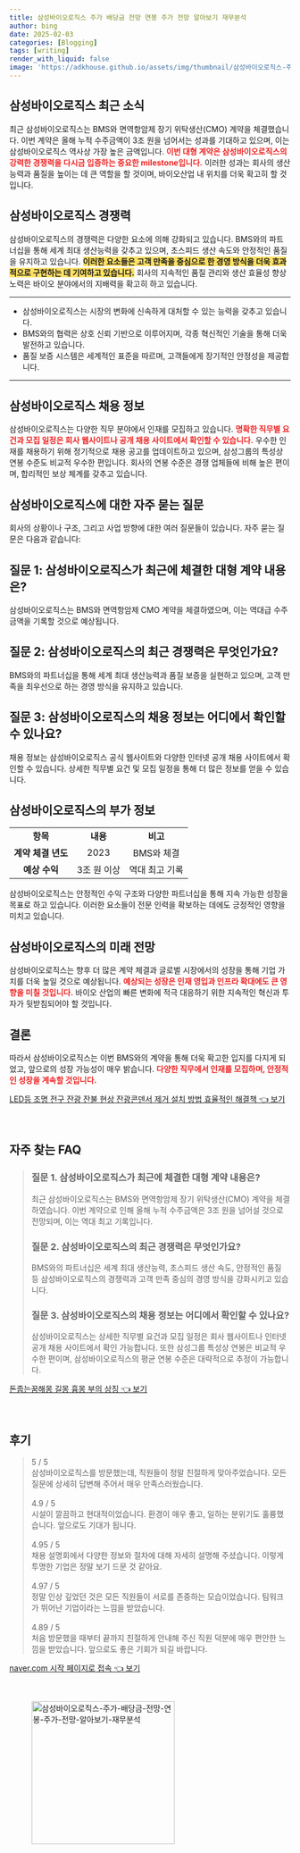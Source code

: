 ```yaml
---
title: 삼성바이오로직스 주가 배당금 전망 연봉 주가 전망 알아보기 재무분석
author: bing
date: 2025-02-03
categories: [Blogging]
tags: [writing]
render_with_liquid: false
image: 'https://adkhouse.github.io/assets/img/thumbnail/삼성바이오로직스-주가-배당금-전망-연봉-주가-전망-알아보기-재무분석.webp'
---
```



<h2 id='삼성바이오로직스_소식'>삼성바이오로직스 최근 소식</h2>

<p>최근 삼성바이오로직스는 BMS와 면역항암제 장기 위탁생산(CMO) 계약을 체결했습니다. 이번 계약은 올해 누적 수주금액이 3조 원을 넘어서는 성과를 기대하고 있으며, 이는 삼성바이오로직스 역사상 가장 높은 금액입니다. <b><span style="color: #ee2323;">이번 대형 계약은 삼성바이오로직스의 강력한 경쟁력을 다시금 입증하는 중요한 milestone입니다.</span></b> 이러한 성과는 회사의 생산능력과 품질을 높이는 데 큰 역할을 할 것이며, 바이오산업 내 위치를 더욱 확고히 할 것입니다.</p>

<h2 id='삼성바이오로직스_경쟁력'>삼성바이오로직스 경쟁력</h2>

<p>삼성바이오로직스의 경쟁력은 다양한 요소에 의해 강화되고 있습니다. BMS와의 파트너십을 통해 세계 최대 생산능력을 갖추고 있으며, 초스피드 생산 속도와 안정적인 품질을 유지하고 있습니다. <b><span style="background-color: #ffe066;">이러한 요소들은 고객 만족을 중심으로 한 경영 방식을 더욱 효과적으로 구현하는 데 기여하고 있습니다.</span></b> 회사의 지속적인 품질 관리와 생산 효율성 향상 노력은 바이오 분야에서의 지배력을 확고히 하고 있습니다.</p>

<hr />

<ul>
    <li>삼성바이오로직스는 시장의 변화에 신속하게 대처할 수 있는 능력을 갖추고 있습니다.</li>
    <li>BMS와의 협력은 상호 신뢰 기반으로 이루어지며, 각종 혁신적인 기술을 통해 더욱 발전하고 있습니다.</li>
    <li>품질 보증 시스템은 세계적인 표준을 따르며, 고객들에게 장기적인 안정성을 제공합니다.</li>
</ul>

<hr />

<h2 id='삼성바이오로직스_채용정보'>삼성바이오로직스 채용 정보</h2>

<p>삼성바이오로직스는 다양한 직무 분야에서 인재를 모집하고 있습니다. <b><span style="color: #ee2323;">명확한 직무별 요건과 모집 일정은 회사 웹사이트나 공개 채용 사이트에서 확인할 수 있습니다.</span></b> 우수한 인재를 채용하기 위해 정기적으로 채용 공고를 업데이트하고 있으며, 삼성그룹의 특성상 연봉 수준도 비교적 우수한 편입니다. 회사의 연봉 수준은 경쟁 업체들에 비해 높은 편이며, 합리적인 보상 체계를 갖추고 있습니다.</p>

<h2 id='자주_묻는_질문'>삼성바이오로직스에 대한 자주 묻는 질문</h2>

<p>회사의 상황이나 구조, 그리고 사업 방향에 대한 여러 질문들이 있습니다. 자주 묻는 질문은 다음과 같습니다:</p>

<h2 id='질문_1'>질문 1: 삼성바이오로직스가 최근에 체결한 대형 계약 내용은?</h2>

<p>삼성바이오로직스는 BMS와 면역항암제 CMO 계약을 체결하였으며, 이는 역대급 수주 금액을 기록할 것으로 예상됩니다.</p>

<h2 id='질문_2'>질문 2: 삼성바이오로직스의 최근 경쟁력은 무엇인가요?</h2>

<p>BMS와의 파트너십을 통해 세계 최대 생산능력과 품질 보증을 실현하고 있으며, 고객 만족을 최우선으로 하는 경영 방식을 유지하고 있습니다.</p>

<h2 id='질문_3'>질문 3: 삼성바이오로직스의 채용 정보는 어디에서 확인할 수 있나요?</h2>

<p>채용 정보는 삼성바이오로직스 공식 웹사이트와 다양한 인터넷 공개 채용 사이트에서 확인할 수 있습니다. 상세한 직무별 요건 및 모집 일정을 통해 더 많은 정보를 얻을 수 있습니다.</p>

<h2 id='부가_정보'>삼성바이오로직스의 부가 정보</h2>

<table>
    <tr>
        <td style="text-align: center; height: 17px;"><b>항목</b></td>
        <td style="text-align: center; height: 17px;"><b>내용</b></td>
        <td style="text-align: center; height: 17px;"><b>비고</b></td>
    </tr>
    <tr>
        <td style="text-align: center; height: 17px;"><b>계약 체결 년도</b></td>
        <td style="text-align: center; height: 17px;">2023</td>
        <td style="text-align: center; height: 17px;">BMS와 체결</td>
    </tr>
    <tr>
        <td style="text-align: center; height: 17px;"><b>예상 수익</b></td>
        <td style="text-align: center; height: 17px;">3조 원 이상</td>
        <td style="text-align: center; height: 17px;">역대 최고 기록</td>
    </tr>
</table>

<p>삼성바이오로직스는 안정적인 수익 구조와 다양한 파트너십을 통해 지속 가능한 성장을 목표로 하고 있습니다. 이러한 요소들이 전문 인력을 확보하는 데에도 긍정적인 영향을 미치고 있습니다.</p>

<h2 id='미래_전망'>삼성바이오로직스의 미래 전망</h2>

<p>삼성바이오로직스는 향후 더 많은 계약 체결과 글로벌 시장에서의 성장을 통해 기업 가치를 더욱 높일 것으로 예상됩니다. <b><span style="color: #ee2323;">예상되는 성장은 인재 영입과 인프라 확대에도 큰 영향을 미칠 것입니다.</span></b> 바이오 산업의 빠른 변화에 적극 대응하기 위한 지속적인 혁신과 투자가 뒷받침되어야 할 것입니다.</p>

<h2 id='결론'>결론</h2>

<p>따라서 삼성바이오로직스는 이번 BMS와의 계약을 통해 더욱 확고한 입지를 다지게 되었고, 앞으로의 성장 가능성이 매우 밝습니다. <b><span style="color: #ee2323;">다양한 직무에서 인재를 모집하며, 안정적인 성장을 계속할 것입니다.</span></b></p>


<p><a class="click-button" title="LED등 조명 전구 잔광 잔불 현상 잔광콘덴서 제거 설치 방법 효율적인 해결책" href="https://adkhouse.github.io/posts/LED%EB%93%B1-%EC%A1%B0%EB%AA%85-%EC%A0%84%EA%B5%AC-%EC%9E%94%EA%B4%91-%EC%9E%94%EB%B6%88-%ED%98%84%EC%83%81-%EC%9E%94%EA%B4%91%EC%BD%98%EB%8D%B4%EC%84%9C-%EC%A0%9C%EA%B1%B0-%EC%84%A4%EC%B9%98-%EB%B0%A9%EB%B2%95-%ED%9A%A8%EC%9C%A8%EC%A0%81%EC%9D%B8-%ED%95%B4%EA%B2%B0%EC%B1%85/" rel="dofollow">LED등 조명 전구 잔광 잔불 현상 잔광콘덴서 제거 설치 방법 효율적인 해결책 👈 보기</a></p><br>
<h2 id='자주_찾는_FAQ'>자주 찾는 FAQ</h2>
<div itemscope="" itemtype="https://schema.org/FAQPage"> 
<blockquote> 
<div itemscope="" itemprop="mainEntity" itemtype="https://schema.org/Question"> 
<h3 itemprop="name">질문 1. 삼성바이오로직스가 최근에 체결한 대형 계약 내용은?</h3> 
<div itemscope="" itemprop="acceptedAnswer" itemtype="https://schema.org/Answer"> 
<span itemprop="text"> 
<p>최근 삼성바이오로직스는 BMS와 면역항암제 장기 위탁생산(CMO) 계약을 체결하였습니다. 이번 계약으로 인해 올해 누적 수주금액은 3조 원을 넘어설 것으로 전망되며, 이는 역대 최고 기록입니다.</p> 
</span> 
</div> 
</div> 

<div itemscope="" itemprop="mainEntity" itemtype="https://schema.org/Question"> 
<h3 itemprop="name">질문 2. 삼성바이오로직스의 최근 경쟁력은 무엇인가요?</h3> 
<div itemscope="" itemprop="acceptedAnswer" itemtype="https://schema.org/Answer"> 
<span itemprop="text"> 
<p>BMS와의 파트너십은 세계 최대 생산능력, 초스피드 생산 속도, 안정적인 품질 등 삼성바이오로직스의 경쟁력과 고객 만족 중심의 경영 방식을 강화시키고 있습니다.</p> 
</span> 
</div> 
</div> 

<div itemscope="" itemprop="mainEntity" itemtype="https://schema.org/Question"> 
<h3 itemprop="name">질문 3. 삼성바이오로직스의 채용 정보는 어디에서 확인할 수 있나요?</h3> 
<div itemscope="" itemprop="acceptedAnswer" itemtype="https://schema.org/Answer"> 
<span itemprop="text"> 
<p>삼성바이오로직스는 상세한 직무별 요건과 모집 일정은 회사 웹사이트나 인터넷 공개 채용 사이트에서 확인 가능합니다. 또한 삼성그룹 특성상 연봉은 비교적 우수한 편이며, 삼성바이오로직스의 평균 연봉 수준은 대략적으로 추정이 가능합니다.</p> 
</span> 
</div> 
</div> 
</blockquote> 
</div>
<p><a class="click-button" title="돈줍는꿈해몽 길몽 흉몽 부의 상징" href="https://adkhouse.github.io/posts/%EB%8F%88%EC%A4%8D%EB%8A%94%EA%BF%88%ED%95%B4%EB%AA%BD-%EA%B8%B8%EB%AA%BD-%ED%9D%89%EB%AA%BD-%EB%B6%80%EC%9D%98-%EC%83%81%EC%A7%95/" rel="dofollow">돈줍는꿈해몽 길몽 흉몽 부의 상징 👈 보기</a></p><br>
<h2 id='후기'>후기</h2>
<div itemscope itemtype="https://schema.org/Product">
  <blockquote>
  <div itemprop="review" itemscope itemtype="https://schema.org/Review">
      <div itemprop="reviewRating" itemscope itemtype="https://schema.org/Rating"> <span itemprop="ratingValue">5</span> / <span itemprop="bestRating">5</span> </div>
      <span itemprop="reviewBody">삼성바이오로직스를 방문했는데, 직원들이 정말 친절하게 맞아주었습니다. 모든 질문에 상세히 답변해 주어서 매우 만족스러웠습니다.</span>
  </div>
  <br>
  <div itemprop="review" itemscope itemtype="https://schema.org/Review">
      <div itemprop="reviewRating" itemscope itemtype="https://schema.org/Rating"> <span itemprop="ratingValue">4.9</span> / <span itemprop="bestRating">5</span> </div>
      <span itemprop="reviewBody">시설이 깔끔하고 현대적이었습니다. 환경이 매우 좋고, 일하는 분위기도 훌륭했습니다. 앞으로도 기대가 됩니다.</span>
  </div>
  <br>
  <div itemprop="review" itemscope itemtype="https://schema.org/Review">
      <div itemprop="reviewRating" itemscope itemtype="https://schema.org/Rating"> <span itemprop="ratingValue">4.95</span> / <span itemprop="bestRating">5</span> </div>
      <span itemprop="reviewBody">채용 설명회에서 다양한 정보와 절차에 대해 자세히 설명해 주셨습니다. 이렇게 투명한 기업은 정말 보기 드문 것 같아요. </span>
  </div>
  <br>
  <div itemprop="review" itemscope itemtype="https://schema.org/Review">
      <div itemprop="reviewRating" itemscope itemtype="https://schema.org/Rating"> <span itemprop="ratingValue">4.97</span> / <span itemprop="bestRating">5</span> </div>
      <span itemprop="reviewBody">정말 인상 깊었던 것은 모든 직원들이 서로를 존중하는 모습이었습니다. 팀워크가 뛰어난 기업이라는 느낌을 받았습니다.</span>
  </div>
  <br>
  <div itemprop="review" itemscope itemtype="https://schema.org/Review">
      <div itemprop="reviewRating" itemscope itemtype="https://schema.org/Rating"> <span itemprop="ratingValue">4.89</span> / <span itemprop="bestRating">5</span> </div>
      <span itemprop="reviewBody">처음 방문했을 때부터 끝까지 친절하게 안내해 주신 직원 덕분에 매우 편안한 느낌을 받았습니다. 앞으로도 좋은 기회가 되길 바랍니다.</span>
  </div>
  </blockquote>
</div>
<p><a class="click-button" title="naver.com 시작 페이지로 접속" href="https://adkhouse.github.io/posts/naver.com-%EC%8B%9C%EC%9E%91-%ED%8E%98%EC%9D%B4%EC%A7%80%EB%A1%9C-%EC%A0%91%EC%86%8D/" rel="dofollow">naver.com 시작 페이지로 접속 👈 보기</a></p><br>
<figure class="image"><img src="https://adkhouse.github.io/assets/img/thumbnail/삼성바이오로직스-주가-배당금-전망-연봉-주가-전망-알아보기-재무분석.webp" alt="삼성바이오로직스-주가-배당금-전망-연봉-주가-전망-알아보기-재무분석" width="256" height="256"></figure>